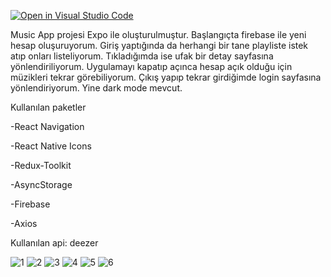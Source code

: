 [![Open in Visual Studio Code](https://classroom.github.com/assets/open-in-vscode-c66648af7eb3fe8bc4f294546bfd86ef473780cde1dea487d3c4ff354943c9ae.svg)](https://classroom.github.com/online_ide?assignment_repo_id=8450717&assignment_repo_type=AssignmentRepo)


Music App projesi Expo ile oluşturulmuştur.
Başlangıçta firebase ile yeni hesap oluşuruyorum. Giriş yaptığında da herhangi bir tane playliste istek atıp onları listeliyorum. Tıkladığımda ise ufak bir detay sayfasına yönlendiriliyorum. Uygulamayı kapatıp açınca hesap açık olduğu için müzikleri tekrar görebiliyorum. Çıkış yapıp tekrar girdiğimde login sayfasına yönlendiriyorum. Yine dark mode mevcut.

Kullanılan paketler

-React Navigation 

-React Native Icons

-Redux-Toolkit

-AsyncStorage

-Firebase

-Axios

Kullanılan api: deezer

![1](https://user-images.githubusercontent.com/33182788/190254192-b1547a1e-009c-46c4-95c6-80c71a167e28.jpg)
![2](https://user-images.githubusercontent.com/33182788/190254202-c8a4c044-e884-4c64-929a-9d15d6961683.jpg)
![3](https://user-images.githubusercontent.com/33182788/190254214-96d76ae9-7c96-4553-8888-e6c6b69f0a27.jpg)
![4](https://user-images.githubusercontent.com/33182788/190254221-005f4c4c-eb9f-44f7-8406-221f171ab46a.jpg)
![5](https://user-images.githubusercontent.com/33182788/190254232-43fdaec8-6a96-492a-b1b5-3f96c27fc761.jpg)
![6](https://user-images.githubusercontent.com/33182788/190254240-fb9ff50e-6abe-4c93-844a-98eb6146f494.jpg)
